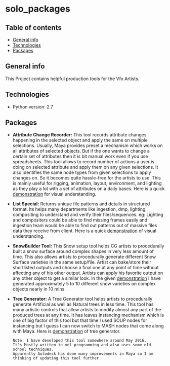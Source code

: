 # solo_packages

## Table of contents
* [General info](#general-info)
* [Technologies](#technologies)
* [Packages](#Packages)

## General info
This Project contains helpful production tools for the Vfx Artists.  
	
## Technologies
* Python version: 2.7
	
## Packages
* **Attribute Change Recorder:** 
This tool records attribute changes happening in the selected 
object and apply the same on multiple selections. Usually, 
Maya provides preset a mechanism which works on all attributes 
of selected objects. But if the one wants to change a certain 
set of attributes then it is bit manual work even if you use 
spreadsheets. This tool allows to record number of actions a user 
is doing on selected attribute and apply them on any given selections. 
It also identifies the same node types from given selections to 
apply changes on. So it becomes quite hassle-free for the artists 
to use. This is mainly useful for rigging, animation, layout, 
environment, and lighting as they play a lot with a set of 
attributes on a daily bases.
Here is a quick [demonstration](https://youtu.be/oN4bzeRd7xY "AttributeChangeRecorder") for visual understanding.

* **List Special:** 
Returns unique file patterns and details in structured format.
Its helps many departments like ingestion, dmp, lighting, compositing 
to understand and verify their files/sequences. eg: Lighting and 
compositers could be able to find missing frames easily and 
ingestion team would be able to find out patterns out of massive 
files data they receive from client. 
Here is a quick [demonstration](https://youtu.be/bqmVw71gWZQ "List Special") of visual understanding.   

* **SnowBuilder Tool:**
This Snow setup tool helps CG artists to procedurally built 
a snow surface around complex shapes in very less amount of time. 
This also allows artists to procedurally generate different Snow 
Surface varieties in the same setup/file. Artist can bake/store 
their shortlisted outputs and choose a final one at any point 
of time without affecting any of his other output. 
Artists can apply his favorite output on any other object 
to get a similar look. In the given [demonstration](https://youtu.be/bcltw87ySDg "Snow Builder") I have 
generated approximately 5 to 10 different snow varieties on 
complex objects nearly in 10 mins.

* **Tree Generator:**
A Tree Generator tool helps artists to procedurally generate 
Artificial as well as Natural trees in less time. This tool 
has many artistic controls that allow artists to modify almost 
any part of the produced trees at any time. It has leaves instancing 
mechanism which is one of big factor of this tool but that time
I used SOUP nodes for instancing but I guess I can now switch 
to MASH nodes that come along with Maya. Here is [demonstration](https://youtu.be/45WB99r9xmI "Tree Generator Tool") of tree generator.
    
    ```
    Note: I have developed this tool somewhere around May 2016. 
    It's Mostly written in mel programming and also uses some old school techniques.
    Apparently Autodesk has done many improvements in Maya so I am thinking of updating this tool further.
    ```
